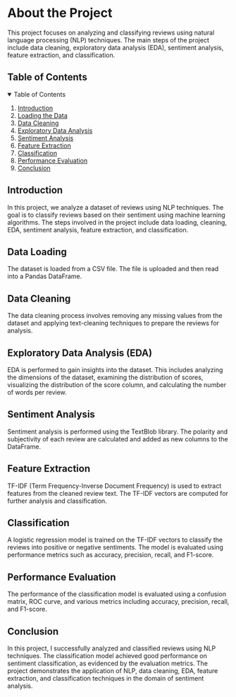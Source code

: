 # About the Project

This project focuses on analyzing and classifying reviews using natural language processing (NLP) techniques. The main steps of the project include data cleaning, exploratory data analysis (EDA), sentiment analysis, feature extraction, and classification.

## Table of Contents
<details open="open">
  <summary>Table of Contents</summary>
  <ol>
    <li>
      <a href="#introduction">Introduction</a>
    </li>
    <li>
      <a href="#data-loading">Loading the Data</a>
    </li>
    <li>
      <a href="#data-cleaning">Data Cleaning</a>
    </li>  
    <li>
      <a href="#exploratory-data-analysis">Exploratory Data Analysis</a>
    </li>
    <li>  
      <a href="#sentiment-analysis">Sentiment Analysis</a>
    </li>
    <li>  
      <a href="#feature-extraction">Feature Extraction</a>
    </li>
    <li>
      <a href="#classification">Classification</a>
    </li>
    <li>
      <a href="#performance-evaluation">Performance Evaluation</a>
    </li>
    <li>  
      <a href="#conclusion">Conclusion</a>
    </li>
  </ol>
</details>

## Introduction 
In this project, we analyze a dataset of reviews using NLP techniques. The goal is to classify reviews based on their sentiment using machine learning algorithms. The steps involved in the project include data loading, cleaning, EDA, sentiment analysis, feature extraction, and classification.

## Data Loading 
The dataset is loaded from a CSV file. The file is uploaded and then read into a Pandas DataFrame.

## Data Cleaning 
The data cleaning process involves removing any missing values from the dataset and applying text-cleaning techniques to prepare the reviews for analysis.

## Exploratory Data Analysis (EDA) 
EDA is performed to gain insights into the dataset. This includes analyzing the dimensions of the dataset, examining the distribution of scores, visualizing the distribution of the score column, and calculating the number of words per review.

## Sentiment Analysis 
Sentiment analysis is performed using the TextBlob library. The polarity and subjectivity of each review are calculated and added as new columns to the DataFrame.

## Feature Extraction 
TF-IDF (Term Frequency-Inverse Document Frequency) is used to extract features from the cleaned review text. The TF-IDF vectors are computed for further analysis and classification.

## Classification 
A logistic regression model is trained on the TF-IDF vectors to classify the reviews into positive or negative sentiments. The model is evaluated using performance metrics such as accuracy, precision, recall, and F1-score.

## Performance Evaluation 
The performance of the classification model is evaluated using a confusion matrix, ROC curve, and various metrics including accuracy, precision, recall, and F1-score.

## Conclusion 
In this project, I successfully analyzed and classified reviews using NLP techniques. The classification model achieved good performance on sentiment classification, as evidenced by the evaluation metrics. The project demonstrates the application of NLP, data cleaning, EDA, feature extraction, and classification techniques in the domain of sentiment analysis.
